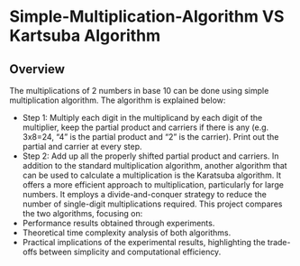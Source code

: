 # Simple-Multiplication-Algorithm VS Kartsuba Algorithm
## Overview
The multiplications of 2 numbers in base 10 can be done using simple multiplication algorithm. The algorithm is explained below:
- Step 1: Multiply each digit in the multiplicand by each digit of the multiplier, keep the partial product and carriers if there is any (e.g. 3x8=24, “4” is the partial product and “2” is the
carrier). Print out the partial and carrier at every step.
- Step 2: Add up all the properly shifted partial product and carriers.
In addition to the standard multiplication algorithm, another algorithm that can be used to calculate a multiplication is the Karatsuba algorithm. It offers a more efficient approach to multiplication, particularly for large numbers. It employs a divide-and-conquer strategy to reduce the number of single-digit multiplications required.
This project compares the two algorithms, focusing on:
- Performance results obtained through experiments.
- Theoretical time complexity analysis of both algorithms.
- Practical implications of the experimental results, highlighting the trade-offs between simplicity and computational efficiency.

